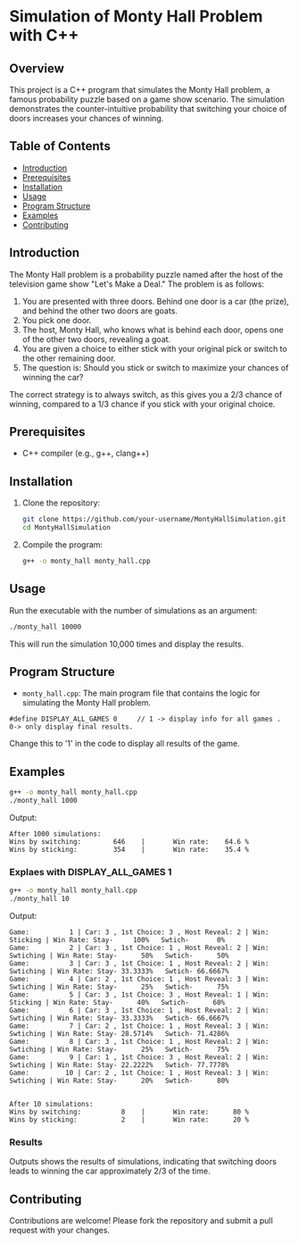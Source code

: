 # Simulation of Monty Hall Problem with C++

## Overview

This project is a C++ program that simulates the Monty Hall problem, a famous probability puzzle based on a game show scenario. The simulation demonstrates the counter-intuitive probability that switching your choice of doors increases your chances of winning.

## Table of Contents

- [Introduction](#introduction)
- [Prerequisites](#prerequisites)
- [Installation](#installation)
- [Usage](#usage)
- [Program Structure](#program-structure)
- [Examples](#examples)
- [Contributing](#contributing)

## Introduction

The Monty Hall problem is a probability puzzle named after the host of the television game show "Let's Make a Deal." The problem is as follows:

1. You are presented with three doors. Behind one door is a car (the prize), and behind the other two doors are goats.
2. You pick one door.
3. The host, Monty Hall, who knows what is behind each door, opens one of the other two doors, revealing a goat.
4. You are given a choice to either stick with your original pick or switch to the other remaining door.
5. The question is: Should you stick or switch to maximize your chances of winning the car?

The correct strategy is to always switch, as this gives you a 2/3 chance of winning, compared to a 1/3 chance if you stick with your original choice.

## Prerequisites

- C++ compiler (e.g., g++, clang++)

## Installation

1. Clone the repository:
    ```sh
    git clone https://github.com/your-username/MontyHallSimulation.git
    cd MontyHallSimulation
    ```

2. Compile the program:
    ```sh
    g++ -o monty_hall monty_hall.cpp
    ```

## Usage

Run the executable with the number of simulations as an argument:
```sh
./monty_hall 10000
```
This will run the simulation 10,000 times and display the results.

## Program Structure

- `monty_hall.cpp`: The main program file that contains the logic for simulating the Monty Hall problem.

```
#define DISPLAY_ALL_GAMES 0     // 1 -> display info for all games . 0-> only display final results.
```

Change this to '1' in the code to display all results of the game.
## Examples

```sh
g++ -o monty_hall monty_hall.cpp
./monty_hall 1000
```

Output:
```
After 1000 simulations:
Wins by switching:        646    |       Win rate:    64.6 %
Wins by sticking:         354    |       Win rate:    35.4 %
```

### Explaes with DISPLAY_ALL_GAMES 1

```sh
g++ -o monty_hall monty_hall.cpp
./monty_hall 10
```

Output:
```
Game:          1 | Car: 3 , 1st Choice: 3 , Host Reveal: 2 | Win:  Sticking | Win Rate: Stay-     100%   Swtich-       0%
Game:          2 | Car: 3 , 1st Choice: 1 , Host Reveal: 2 | Win: Swtiching | Win Rate: Stay-      50%   Swtich-      50%
Game:          3 | Car: 3 , 1st Choice: 1 , Host Reveal: 2 | Win: Swtiching | Win Rate: Stay- 33.3333%   Swtich- 66.6667%
Game:          4 | Car: 2 , 1st Choice: 1 , Host Reveal: 3 | Win: Swtiching | Win Rate: Stay-      25%   Swtich-      75%
Game:          5 | Car: 3 , 1st Choice: 3 , Host Reveal: 1 | Win:  Sticking | Win Rate: Stay-      40%   Swtich-      60%
Game:          6 | Car: 3 , 1st Choice: 1 , Host Reveal: 2 | Win: Swtiching | Win Rate: Stay- 33.3333%   Swtich- 66.6667%
Game:          7 | Car: 2 , 1st Choice: 1 , Host Reveal: 3 | Win: Swtiching | Win Rate: Stay- 28.5714%   Swtich- 71.4286%
Game:          8 | Car: 3 , 1st Choice: 1 , Host Reveal: 2 | Win: Swtiching | Win Rate: Stay-      25%   Swtich-      75%
Game:          9 | Car: 1 , 1st Choice: 3 , Host Reveal: 2 | Win: Swtiching | Win Rate: Stay- 22.2222%   Swtich- 77.7778%
Game:         10 | Car: 2 , 1st Choice: 1 , Host Reveal: 3 | Win: Swtiching | Win Rate: Stay-      20%   Swtich-      80%


After 10 simulations:
Wins by switching:          8    |       Win rate:      80 %
Wins by sticking:           2    |       Win rate:      20 %
```
### Results

Outputs shows the results of simulations, indicating that switching doors leads to winning the car approximately 2/3 of the time.

## Contributing

Contributions are welcome! Please fork the repository and submit a pull request with your changes.

<!-- 1. Fork the repository.
2. Create a new branch (`git checkout -b feature-branch`).
3. Make your changes.
4. Commit your changes (`git commit -am 'Add new feature'`).
5. Push to the branch (`git push origin feature-branch`).
6. Create a new pull request. -->

